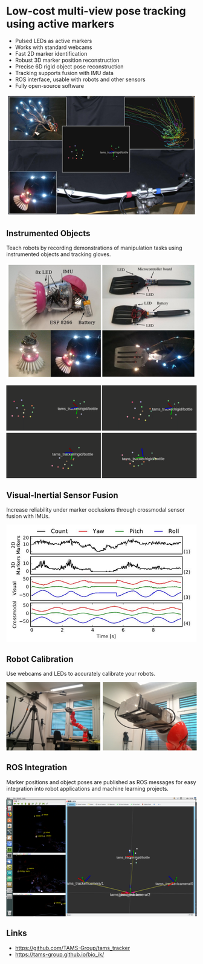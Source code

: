 # Low-cost multi-view pose tracking using active markers

- Pulsed LEDs as active markers
- Works with standard webcams
- Fast 2D marker identification
- Robust 3D marker position reconstruction
- Precise 6D rigid object pose reconstruction
- Tracking supports fusion with IMU data
- ROS interface, usable with robots and other sensors
- Fully open-source software

![](screenshots/b.jpg)


## Instrumented Objects

Teach robots by recording demonstrations of manipulation tasks using instrumented objects and tracking gloves.

![](screenshots/a.jpg)

![](screenshots/screen-hand-with-bottle-markers.png)


## Visual-Inertial Sensor Fusion

Increase reliability under marker occlusions through crossmodal sensor fusion with IMUs.

![](screenshots/c.jpg)


## Robot Calibration

Use webcams and LEDs to accurately calibrate your robots.

![](screenshots/screen-kuka-experiment-setup.png)


## ROS Integration

Marker positions and object poses are published as ROS messages for easy integration into robot applications and machine learning projects.

![](screenshots/track_bottle_01.png)

## Links

- https://github.com/TAMS-Group/tams_tracker
- https://tams-group.github.io/bio_ik/

